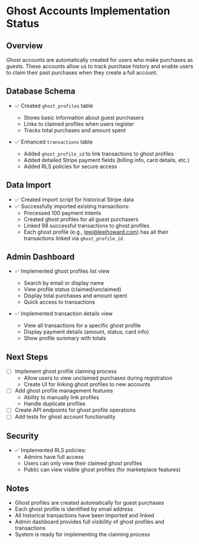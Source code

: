 # Ghost Accounts Implementation Status

## Overview
Ghost accounts are automatically created for users who make purchases as guests. These accounts allow us to track purchase history and enable users to claim their past purchases when they create a full account.

## Database Schema
- ✅ Created `ghost_profiles` table
  - Stores basic information about guest purchasers
  - Links to claimed profiles when users register
  - Tracks total purchases and amount spent

- ✅ Enhanced `transactions` table
  - Added `ghost_profile_id` to link transactions to ghost profiles
  - Added detailed Stripe payment fields (billing info, card details, etc.)
  - Added RLS policies for secure access

## Data Import
- ✅ Created import script for historical Stripe data
- ✅ Successfully imported existing transactions:
  - Processed 100 payment intents
  - Created ghost profiles for all guest purchasers
  - Linked 98 successful transactions to ghost profiles
  - Each ghost profile (e.g., leej@leejhoward.com) has all their transactions linked via `ghost_profile_id`

## Admin Dashboard
- ✅ Implemented ghost profiles list view
  - Search by email or display name
  - View profile status (claimed/unclaimed)
  - Display total purchases and amount spent
  - Quick access to transactions

- ✅ Implemented transaction details view
  - View all transactions for a specific ghost profile
  - Display payment details (amount, status, card info)
  - Show profile summary with totals

## Next Steps
- [ ] Implement ghost profile claiming process
  - Allow users to view unclaimed purchases during registration
  - Create UI for linking ghost profiles to new accounts
- [ ] Add ghost profile management features
  - Ability to manually link profiles
  - Handle duplicate profiles
- [ ] Create API endpoints for ghost profile operations
- [ ] Add tests for ghost account functionality

## Security
- ✅ Implemented RLS policies:
  - Admins have full access
  - Users can only view their claimed ghost profiles
  - Public can view visible ghost profiles (for marketplace features)

## Notes
- Ghost profiles are created automatically for guest purchases
- Each ghost profile is identified by email address
- All historical transactions have been imported and linked
- Admin dashboard provides full visibility of ghost profiles and transactions
- System is ready for implementing the claiming process 